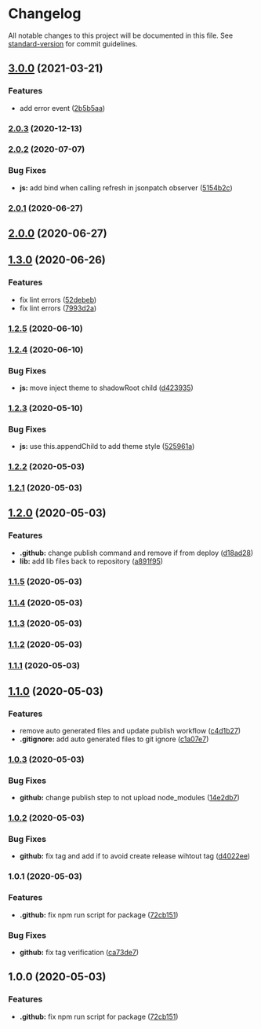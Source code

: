 # Changelog

All notable changes to this project will be documented in this file. See [standard-version](https://github.com/conventional-changelog/standard-version) for commit guidelines.

## [3.0.0](https://github.com/trystan2k/fleshy-jsoneditor/compare/v2.0.3...v3.0.0) (2021-03-21)

### Features

- add error event ([2b5b5aa](https://github.com/trystan2k/fleshy-jsoneditor/commit/2b5b5aa2a404489bcb8b8d3ee00fd6dfce41c281))

### [2.0.3](https://github.com/trystan2k/fleshy-jsoneditor/compare/v2.0.2...v2.0.3) (2020-12-13)

### [2.0.2](https://github.com/trystan2k/fleshy-jsoneditor/compare/v2.0.1...v2.0.2) (2020-07-07)

### Bug Fixes

- **js:** add bind when calling refresh in jsonpatch observer ([5154b2c](https://github.com/trystan2k/fleshy-jsoneditor/commit/5154b2ccce0968c876d0d8736e432648aeb1952a))

### [2.0.1](https://github.com/trystan2k/fleshy-jsoneditor/compare/v2.0.0...v2.0.1) (2020-06-27)

## [2.0.0](https://github.com/trystan2k/fleshy-jsoneditor/compare/v1.3.0...v2.0.0) (2020-06-27)

## [1.3.0](https://github.com/trystan2k/fleshy-jsoneditor/compare/v1.2.5...v1.3.0) (2020-06-26)

### Features

- fix lint errors ([52debeb](https://github.com/trystan2k/fleshy-jsoneditor/commit/52debeba51bc669ef34a0bf2ce1741d78173ad66))
- fix lint errors ([7993d2a](https://github.com/trystan2k/fleshy-jsoneditor/commit/7993d2a98c29fa187bbb16ec374a7a3157479121))

### [1.2.5](https://github.com/trystan2k/fleshy-jsoneditor/compare/v1.2.4...v1.2.5) (2020-06-10)

### [1.2.4](https://github.com/trystan2k/fleshy-jsoneditor/compare/v1.2.3...v1.2.4) (2020-06-10)

### Bug Fixes

- **js:** move inject theme to shadowRoot child ([d423935](https://github.com/trystan2k/fleshy-jsoneditor/commit/d423935f854c021539569a525ebf5b58a27ed3d5))

### [1.2.3](https://github.com/trystan2k/fleshy-jsoneditor/compare/v1.2.2...v1.2.3) (2020-05-10)

### Bug Fixes

- **js:** use this.appendChild to add theme style ([525961a](https://github.com/trystan2k/fleshy-jsoneditor/commit/525961a320464853bf8dd09bdfadadd029fdd6a4))

### [1.2.2](https://github.com/trystan2k/fleshy-jsoneditor/compare/v1.2.0...v1.2.2) (2020-05-03)

### [1.2.1](https://github.com/trystan2k/fleshy-jsoneditor/compare/v1.2.0...v1.2.1) (2020-05-03)

## [1.2.0](https://github.com/trystan2k/fleshy-jsoneditor/compare/v1.1.5...v1.2.0) (2020-05-03)

### Features

- **.github:** change publish command and remove if from deploy ([d18ad28](https://github.com/trystan2k/fleshy-jsoneditor/commit/d18ad287a8531615f2b664038926e17a1c00b2e6))
- **lib:** add lib files back to repository ([a891f95](https://github.com/trystan2k/fleshy-jsoneditor/commit/a891f9540dd2e03f76a033a4077062e0d99d1df2))

### [1.1.5](https://github.com/trystan2k/fleshy-jsoneditor/compare/v1.1.4...v1.1.5) (2020-05-03)

### [1.1.4](https://github.com/trystan2k/fleshy-jsoneditor/compare/v1.1.3...v1.1.4) (2020-05-03)

### [1.1.3](https://github.com/trystan2k/fleshy-jsoneditor/compare/v1.1.2...v1.1.3) (2020-05-03)

### [1.1.2](https://github.com/trystan2k/fleshy-jsoneditor/compare/v1.1.1...v1.1.2) (2020-05-03)

### [1.1.1](https://github.com/trystan2k/fleshy-jsoneditor/compare/v1.1.0...v1.1.1) (2020-05-03)

## [1.1.0](https://github.com/trystan2k/fleshy-jsoneditor/compare/v1.0.3...v1.1.0) (2020-05-03)

### Features

- remove auto generated files and update publish workflow ([c4d1b27](https://github.com/trystan2k/fleshy-jsoneditor/commit/c4d1b27cc2cfbc36654cbe734cc53d1eb4b51d24))
- **.gitignore:** add auto generated files to git ignore ([c1a07e7](https://github.com/trystan2k/fleshy-jsoneditor/commit/c1a07e771220771decd74b02c86e002eae4fc1c5))

### [1.0.3](https://github.com/trystan2k/fleshy-jsoneditor/compare/v1.0.2...v1.0.3) (2020-05-03)

### Bug Fixes

- **github:** change publish step to not upload node_modules ([14e2db7](https://github.com/trystan2k/fleshy-jsoneditor/commit/14e2db7b11dbda8f03d1c4833142139efb577da3))

### [1.0.2](https://github.com/trystan2k/fleshy-jsoneditor/compare/v1.0.1...v1.0.2) (2020-05-03)

### Bug Fixes

- **github:** fix tag and add if to avoid create release wihtout tag ([d4022ee](https://github.com/trystan2k/fleshy-jsoneditor/commit/d4022ee2653ea148fe82051b51332627250c5882))

### 1.0.1 (2020-05-03)

### Features

- **.github:** fix npm run script for package ([72cb151](https://github.com/trystan2k/fleshy-jsoneditor/commit/72cb151b72bfbc8bc8a5576cc1dbe2719e7948cd))

### Bug Fixes

- **github:** fix tag verification ([ca73de7](https://github.com/trystan2k/fleshy-jsoneditor/commit/ca73de739016af086202d8f814ddb935cd952a22))

## 1.0.0 (2020-05-03)

### Features

- **.github:** fix npm run script for package ([72cb151](https://github.com/trystan2k/fleshy-jsoneditor/commit/72cb151b72bfbc8bc8a5576cc1dbe2719e7948cd))
